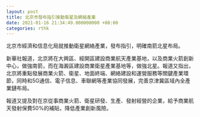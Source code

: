```yaml
---
layout: post
title: 北京市發布指引推動衛星及網絡產業
date: 2021-01-16 21:34:49.000000000 +08:00
categories: rthk
---
```


北京市經濟和信息化局就推動衛星網絡產業，發布指引，明確南箭北星布局。

新華社報道，北京將在大興區、經開區建設商業航天產業基地，以及商業火箭創新中心，做強南箭，而在海澱區建設商業衛星產業基地等，做強北星。報道又指出，北京將重點發展商業火箭、衛星、地面終端、網絡建設和運營服務等關鍵產業環節，同時和5G通信、電子信息、車聯網等產業協同發展，完善京津冀區域內全產業鏈布局。

報道又提及對在京從事商業火箭、衛星研發、生產、發射經營的企業，給予商業航天發射保費50%的補貼，降低產業創新風險。
